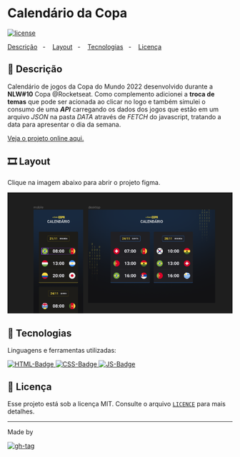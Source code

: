 # Calendário da Copa

[![license]](#-licença)

[Descrição](#-descrição)&nbsp;&nbsp;&nbsp;-&nbsp;&nbsp;&nbsp;
[Layout](#%EF%B8%8F-layout)&nbsp;&nbsp;&nbsp;-&nbsp;&nbsp;&nbsp;
[Tecnologias](#-tecnologias)&nbsp;&nbsp;&nbsp;-&nbsp;&nbsp;&nbsp;
[Licença](#-licença) &nbsp;&nbsp;&nbsp;

## 📌 Descrição

Calendário de jogos da Copa do Mundo 2022 desenvolvido durante a **NLW#10** Copa @Rocketseat. 
Como complemento adicionei a **troca de temas** que pode ser acionada ao clicar no logo e também simulei 
o consumo de uma **_API_** carregando os dados dos jogos que estão em um arquivo _JSON_ na pasta _DATA_ 
através de _FETCH_ do javascript, tratando a data para apresentar o dia da semana.

[Veja o projeto online aqui.](https://dam450.github.io/fwc22-calendar/)

## 🎞️ Layout

Clique na imagem abaixo para abrir o projeto figma.

[![figma-preview]](https://www.figma.com/file/3slC5fbKSm9yClArpPu6QE/Calend%C3%A1rio-de-Jogos-(Community)?node-id=0%3A1&viewer=1)

## 🧰 Tecnologias

Linguagens e ferramentas utilizadas:

[![HTML-Badge][html5] ![CSS-Badge][css3] ![JS-Badge][js]](#-tecnologias)

## 📄 Licença

Esse projeto está sob a licença MIT. Consulte o arquivo [`LICENCE`](./Licence.md) para mais detalhes.

---

Made by

[![gh-tag]](https://github.com/dam450/)

<!-- Images -->

[figma-preview]: ./.github/layout.png 'Figma preview'
[langs]: https://img.shields.io/github/languages/count/dam450/space-shooter?style=plastic 'Linguagens utilizadas'
[html5]: https://img.shields.io/badge/html5-E34F26?logo=html5&logoColor=fff&style=for-the-badge 'HTML5 badge'
[css3]: https://img.shields.io/badge/css3-1572B6?logo=CSS3&logoColor=fff&style=for-the-badge 'CSS3 badge'
[js]: https://img.shields.io/badge/JavaScript-F7DF1E?logo=JavaScript&logoColor=000&style=for-the-badge 'javascript badge'
[v-techs]: https://img.shields.io/github/languages/count/dam450/rocket-sect?label=Techs&logo=GitHub&style=plastic 'Tecnologias'
[v-tag]: https://img.shields.io/github/v/tag/dam450/rocket-sect?color=555&label=tag&logo=GitHub&style=plastic 'GitHub Tag Version'
[license]: https://img.shields.io/github/license/dam450/rocket-sect?color=blue&label=Licen%C3%A7a&logo=Conventional%20Commits&logoColor=fff&style=plastic 'License badge'
[gh-tag]: https://img.shields.io/badge/DAM450-181717?logo=GitHub&logoColor=fff&link=https://github.com/dam450/ "Dam450's GitHub Tag"

